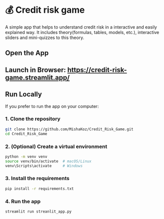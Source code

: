 # 💰 Credit risk game
A simple app that helps to understand credit risk in a interactive and easily explained way. It includes theory(formulas, tables, models, etc.), interactive sliders and mini-quizzes to this theory.
## Open the App
## Launch in Browser: https://credit-risk-game.streamlit.app/

## Run Locally

If you prefer to run the app on your computer:
### 1. Clone the repository

```bash
git clone https://github.com/MishaKoz/Credit_Risk_Game.git
cd Credit_Risk_Game
```

### 2. (Optional) Create a virtual environment

```bash
python -m venv venv
source venv/bin/activate  # macOS/Linux
venv\Scripts\activate     # Windows
```

### 3. Install the requirements 

```bash
pip install -r requirements.txt
```

### 4. Run the app

```bash
streamlit run streanlit_app.py
```
